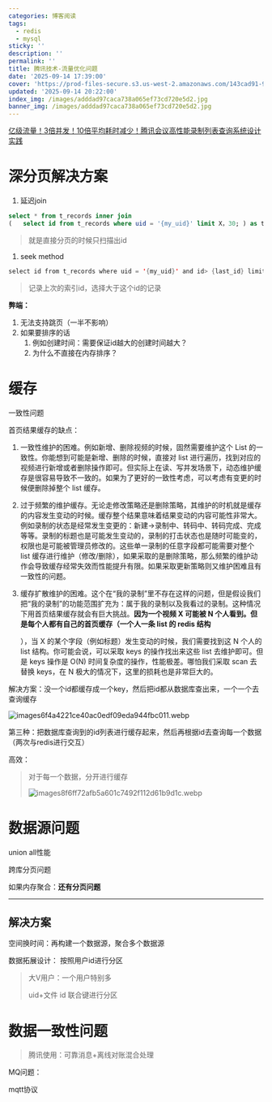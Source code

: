 ```yaml
---
categories: 博客阅读
tags:
  - redis
  - mysql
sticky: ''
description: ''
permalink: ''
title: 腾讯技术-流量优化问题
date: '2025-09-14 17:39:00'
cover: 'https://prod-files-secure.s3.us-west-2.amazonaws.com/143cad91-961b-48b0-82dc-78fbb6eb5abe/0d7c8540-9c98-4451-9fd0-cddb216a6b25/wallhaven-ly9mqp.jpg?X-Amz-Algorithm=AWS4-HMAC-SHA256&X-Amz-Content-Sha256=UNSIGNED-PAYLOAD&X-Amz-Credential=ASIAZI2LB4664ZCCA3ZA%2F20250914%2Fus-west-2%2Fs3%2Faws4_request&X-Amz-Date=20250914T125005Z&X-Amz-Expires=3600&X-Amz-Security-Token=IQoJb3JpZ2luX2VjEN%2F%2F%2F%2F%2F%2F%2F%2F%2F%2F%2FwEaCXVzLXdlc3QtMiJHMEUCIBjYPByxsu0edPVV5556dqW6S2dI101rstjQPetGfiQ1AiEAnunqZvN10OiWI64tHl%2FxeDurWlZFGBVOusQIDkzYrf0q%2FwMIWBAAGgw2Mzc0MjMxODM4MDUiDPXZmmC2dYLIpIjjbyrcA3jqw7epkyLYE8AT%2B25YkeAEfY5Qp2mWPQVRJg%2FfFs%2BDlHy2mKG%2BjUauPHgH8SpAEoVr4S3NUHSxYlrvQfbBMQ4VxF7PdZcQDAuvbUlgJ9yXlX16%2Bcc%2FQ77AcsTHjlOIXzYqTAApk8WOO8jo1SYWf68%2F7uQnXFFFfYJZiIXhFEmCht9cmTZ145Nh%2F1S0nwkPfZtNHt7Ob85jYl4twf41UHsDcSPZKdYPfmoDNLeNyyfHW5M8nK2gS4td1iedeeJ3qBOwttJkEBBp0L97SsQbd3z7e2Q9yvRaIVHixoJZbSj8s3HKHwmJ2X6Ko5PC%2F7eteJ2cstmynrp1%2FUiJjoLlTOWOUrFJGxhrh4R7%2B%2FYGRbmkGrJ9M7WIUu6x5fB7G487hIBjUuFkcOlJxfG4HXBUmprfbPPSNGOu%2BSexwWmHzu6DEY%2FCFFcus%2BJ3VhuH1xl8aOWUxyg%2FVg5Bx4gU6VvXYk4mxVWqEoIuVt18pMelUqRhlNmfVA1J%2BEuVaRVlMXhy8m3BASgQrM%2FuXangLJNbadg9BJt9k34rwi9HSiJNiTBQhYyFq46Tqj1ET7fd2bdGNvfUXO1UiXpomza4ZW2Coue22a0HU%2FpBMTijYAJ%2Bf9apW8P6XwpA1clbYb5pMJXQmcYGOqUBqdVfALQD51Ur5SQMOnHFmYk5DmFQA6CNjxH%2BQFzsE%2FXl31S4MIpWpvOiP7YzmrK5dc6LotChteTqQ5ReAy%2FTb7fUyLZa7i0x%2BWIkvpyUN7SeBBJ7MBgSiThp2eExKzxynGTlelZn91s4gc7Z6yzwHoOLePaehQSeC1jd3%2F0kavV6xKScAW7uKaGOldTXizTbtMf%2F8zQsWs8l%2FAXrTaOQ5E4uiszj&X-Amz-Signature=2d27ae7d9a5775ee1b1d35f7e706d5be278cdf249372ac0f6e261717e3f2efb3&X-Amz-SignedHeaders=host&x-amz-checksum-mode=ENABLED&x-id=GetObject'
updated: '2025-09-14 20:22:00'
index_img: /images/adddad97caca738a065ef73cd720e5d2.jpg
banner_img: /images/adddad97caca738a065ef73cd720e5d2.jpg
---
```


[亿级流量！3倍并发！10倍平均耗时减少！腾讯会议高性能录制列表查询系统设计实践](https://mp.weixin.qq.com/s/DQ6juZBexn3IY_ZaI1x0DQ)


# 深分页解决方案

1. 延迟join

```sql
select * from t_records inner join
(   select id from t_records where uid = '{my_uid}' limit X，30; ) as t2 using (id)
```

> 就是直接分页的时候只扫描出id
1. seek method

```java
select id from t_records where uid = '{my_uid}' and id> {last_id} limit 30;
```

> 记录上次的索引id，选择大于这个id的记录

**弊端：**

1. 无法支持跳页（一半不影响）
2. 如果要排序的话
    1. 例如创建时间：需要保证id越大的创建时间越大？
    2. 为什么不直接在内存排序？

# 缓存


一致性问题


首页结果缓存的缺点：

1. 一致性维护的困难。例如新增、删除视频的时候，固然需要维护这个 List 的一致性。你能想到可能是新增、删除的时候，直接对 list 进行遍历，找到对应的视频进行新增或者删除操作即可。但实际上在读、写并发场景下，动态维护缓存是很容易导致不一致的。如果为了更好的一致性考虑，可以考虑有变更的时候便删除掉整个 list 缓存。
2. 过于频繁的维护缓存。无论走修改策略还是删除策略，其维护的时机就是缓存的内容发生变动的时候。缓存整个结果意味着结果变动的内容可能性非常大。例如录制的状态是经常发生变更的：新建->录制中、转码中、转码完成、完成等等。录制的标题也是可能发生变动的，录制的打击状态也是随时可能变的，权限也是可能被管理员修改的。这些单一录制的任意字段都可能需要对整个 list 缓存进行维护（修改/删除），如果采取的是删除策略，那么频繁的维护动作会导致缓存经常失效而性能提升有限。如果采取更新策略则又维护困难且有一致性的问题。
3. 缓存扩散维护的困难。这个在“我的录制”里不存在这样的问题，但是假设我们把“我的录制”的功能范围扩充为：属于我的录制以及我看过的录制。这种情况下用首页结果缓存就会有巨大挑战。**因为一个视频 X 可能被 N 个人看到。但是每个人都有自己的首页缓存（一个人一条 list 的 redis 结构**

    ），当 X 的某个字段（例如标题）发生变动的时候，我们需要找到这 N 个人的 list 结构。你可能会说，可以采取 keys 的操作找出来这些 list 去维护即可。但是 keys 操作是 O(N) 时间复杂度的操作，性能极差。哪怕我们采取 scan 去替换 keys，在 N 极大的情况下，这里的损耗也是非常巨大的。


解决方案：没一个id都缓存成一个key，然后把id都从数据库查出来，一个一个去查询缓存


![images6f4a4221ce40ac0edf09eda944fbc011.webp](/images/0e36309ec62ecc97df01afd53fb5fb4d.webp)


第三种：把数据库查询到的id列表进行缓存起来，然后再根据id去查询每一个数据（两次与redis进行交互）


高效：

> 对于每一个数据，分开进行缓存
>
> ![images8f6ff72afb5a601c7492f112d61b9d1c.webp](/images/97319de15a803ece8bfc8f0e9ccb87f0.webp)
>
>

# 数据源问题


union all性能


跨库分页问题


如果内存聚合：**还有分页问题**


---


## 解决方案


空间换时间：再构建一个数据源，聚合多个数据源


数据拓展设计： 按照用户id进行分区

> 大V用户：一个用户特别多
>
> uid+文件 id 联合键进行分区
>
>

# 数据一致性问题

> 腾讯使用：可靠消息+离线对账混合处理

MQ问题：


mqtt协议

